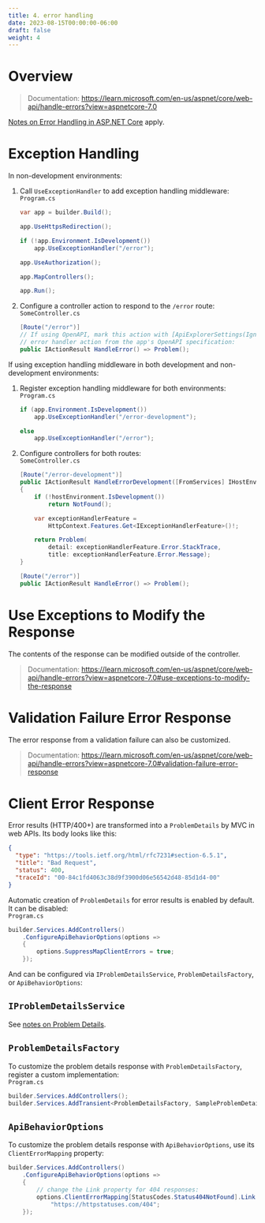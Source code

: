 ```yaml
---
title: 4. error handling
date: 2023-08-15T00:00:00-06:00
draft: false
weight: 4
---
```


# Overview
> Documentation: https://learn.microsoft.com/en-us/aspnet/core/web-api/handle-errors?view=aspnetcore-7.0

[Notes on Error Handling in ASP.NET Core](../../../fundamentals/error-handling) apply.

# Exception Handling
In non-development environments:
1. Call `UseExceptionHandler` to add exception handling middleware:  
    `Program.cs`
    ```cs
    var app = builder.Build();

    app.UseHttpsRedirection();

    if (!app.Environment.IsDevelopment())
        app.UseExceptionHandler("/error");

    app.UseAuthorization();

    app.MapControllers();

    app.Run();
    ```
2. Configure a controller action to respond to the `/error` route:
    `SomeController.cs`
    ```cs
    [Route("/error")]
    // If using OpenAPI, mark this action with [ApiExplorerSettings(IgnoreApi = true)] to exclude this
    // error handler action from the app's OpenAPI specification:
    public IActionResult HandleError() => Problem();
    ```

If using exception handling middleware in both development and non-development environments:  
1. Register exception handling middleware for both environments:
    `Program.cs`
    ```cs
    if (app.Environment.IsDevelopment())
        app.UseExceptionHandler("/error-development");
    
    else
        app.UseExceptionHandler("/error");
    ```
2. Configure controllers for both routes:  
    `SomeController.cs`
    ```cs
    [Route("/error-development")]
    public IActionResult HandleErrorDevelopment([FromServices] IHostEnvironment hostEnvironment)
    {
        if (!hostEnvironment.IsDevelopment())
            return NotFound();

        var exceptionHandlerFeature =
            HttpContext.Features.Get<IExceptionHandlerFeature>()!;

        return Problem(
            detail: exceptionHandlerFeature.Error.StackTrace,
            title: exceptionHandlerFeature.Error.Message);
    }

    [Route("/error")]
    public IActionResult HandleError() => Problem();
    ```

# Use Exceptions to Modify the Response
The contents of the response can be modified outside of the controller.
> Documentation: https://learn.microsoft.com/en-us/aspnet/core/web-api/handle-errors?view=aspnetcore-7.0#use-exceptions-to-modify-the-response

# Validation Failure Error Response
The error response from a validation failure can also be customized.
> Documentation: https://learn.microsoft.com/en-us/aspnet/core/web-api/handle-errors?view=aspnetcore-7.0#validation-failure-error-response

# Client Error Response
Error results (HTTP/400+) are transformed into a `ProblemDetails` by MVC in web APIs. Its body looks like this:
```json
{
  "type": "https://tools.ietf.org/html/rfc7231#section-6.5.1",
  "title": "Bad Request",
  "status": 400,
  "traceId": "00-84c1fd4063c38d9f3900d06e56542d48-85d1d4-00"
}
```

Automatic creation of `ProblemDetails` for error results is enabled by default.  It can be disabled:  
`Program.cs`
```cs
builder.Services.AddControllers()
    .ConfigureApiBehaviorOptions(options =>
    {
        options.SuppressMapClientErrors = true;
    });
```

And can be configured via `IProblemDetailsService`, `ProblemDetailsFactory`, or `ApiBehaviorOptions`:

## `IProblemDetailsService`
See [notes on Problem Details](../../../fundamentals/error-handling#problem-details).

## `ProblemDetailsFactory`
To customize the problem details response with `ProblemDetailsFactory`, register a custom implementation:  
`Program.cs`
```cs
builder.Services.AddControllers();
builder.Services.AddTransient<ProblemDetailsFactory, SampleProblemDetailsFactory>();
```

## `ApiBehaviorOptions`
To customize the problem details response with `ApiBehaviorOptions`, use its `ClientErrorMapping` property:
```cs
builder.Services.AddControllers()
    .ConfigureApiBehaviorOptions(options =>
    {
        // change the Link property for 404 responses:
        options.ClientErrorMapping[StatusCodes.Status404NotFound].Link =
            "https://httpstatuses.com/404";
    });
```